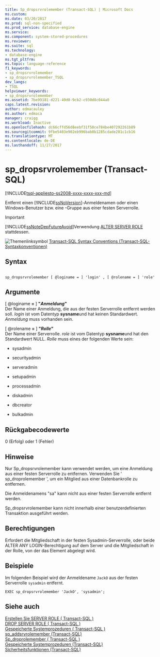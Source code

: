 ```yaml
---
title: Sp_dropsrvrolemember (Transact-SQL) | Microsoft Docs
ms.custom: 
ms.date: 03/20/2017
ms.prod: sql-non-specified
ms.prod_service: database-engine
ms.service: 
ms.component: system-stored-procedures
ms.reviewer: 
ms.suite: sql
ms.technology:
- database-engine
ms.tgt_pltfrm: 
ms.topic: language-reference
f1_keywords:
- sp_dropsrvrolemember
- sp_dropsrvrolemember_TSQL
dev_langs:
- TSQL
helpviewer_keywords:
- sp_dropsrvrolemember
ms.assetid: 7be99181-d221-49d0-9cb2-c930d8c044a0
caps.latest.revision: 
author: edmacauley
ms.author: edmaca
manager: craigg
ms.workload: Inactive
ms.openlocfilehash: dc66cffd56d8eebf31f50ce784be407292261b89
ms.sourcegitcommit: 9fbe5403e902eb996bab0b1285cdade281c1cb16
ms.translationtype: MT
ms.contentlocale: de-DE
ms.lasthandoff: 11/27/2017
---
```

# <a name="spdropsrvrolemember-transact-sql"></a>sp_dropsrvrolemember (Transact-SQL)
[!INCLUDE[tsql-appliesto-ss2008-xxxx-xxxx-xxx-md](../../includes/tsql-appliesto-ss2008-xxxx-xxxx-xxx-md.md)]

  Entfernt einen [!INCLUDE[ssNoVersion](../../includes/ssnoversion-md.md)]-Anmeldenamen oder einen Windows-Benutzer bzw. eine -Gruppe aus einer festen Serverrolle.  
  
> [!IMPORTANT]  
>  [!INCLUDE[ssNoteDepFutureAvoid](../../includes/ssnotedepfutureavoid-md.md)]Verwendung [ALTER SERVER ROLE](../../t-sql/statements/alter-server-role-transact-sql.md) stattdessen.  
  
 ![Themenlinksymbol](../../database-engine/configure-windows/media/topic-link.gif "Topic link icon") [Transact-SQL Syntax Conventions (Transact-SQL-Syntaxkonventionen)](../../t-sql/language-elements/transact-sql-syntax-conventions-transact-sql.md)  
  
## <a name="syntax"></a>Syntax  
  
```  
  
sp_dropsrvrolemember [ @loginame = ] 'login' , [ @rolename = ] 'role'  
```  
  
## <a name="arguments"></a>Argumente  
 [ @loginame  **=**  ] **"***Anmeldung***"**  
 Der Name einer Anmeldung, die aus der festen Serverrolle entfernt werden soll. *login* ist vom Datentyp **sysname**und hat keinen Standardwert. *Anmeldung* muss vorhanden sein.  
  
 [ @rolename  **=**  ] **"***Rolle***"**  
 Der Name einer Serverrolle. *role* ist vom Datentyp **sysname**und hat den Standardwert NULL. *Rolle* muss eines der folgenden Werte sein:  
  
-   sysadmin  
  
-   securityadmin  
  
-   serveradmin  
  
-   setupadmin  
  
-   processadmin  
  
-   diskadmin  
  
-   dbcreator  
  
-   bulkadmin 
  
## <a name="return-code-values"></a>Rückgabecodewerte  
 0 (Erfolg) oder 1 (Fehler)  
  
## <a name="remarks"></a>Hinweise  
 Nur Sp_dropsrvrolemember kann verwendet werden, um eine Anmeldung aus einer festen Serverrolle zu entfernen. Verwenden Sie ' sp_droprolemember ', um ein Mitglied aus einer Datenbankrolle zu entfernen.  
  
 Die Anmeldenamens "sa" kann nicht aus einer festen Serverrolle entfernt werden.  
  
 Sp_dropsrvrolemember kann nicht innerhalb einer benutzerdefinierten Transaktion ausgeführt werden.  
  
## <a name="permissions"></a>Berechtigungen  
 Erfordert die Mitgliedschaft in der festen Sysadmin-Serverrolle, oder beide ALTER ANY LOGIN-Berechtigung auf dem Server und die Mitgliedschaft in der Rolle, von der das Element abgelegt wird.  
  
## <a name="examples"></a>Beispiele  
 Im folgenden Beispiel wird der Anmeldename `JackO` aus der festen Serverrolle `sysadmin` entfernt.  
  
```  
EXEC sp_dropsrvrolemember 'JackO', 'sysadmin';  
```  
  
## <a name="see-also"></a>Siehe auch  
 [Erstellen Sie SERVER ROLE &#40; Transact-SQL &#41;](../../t-sql/statements/create-server-role-transact-sql.md)   
 [DROP SERVER ROLE &#40; Transact-SQL &#41;](../../t-sql/statements/drop-server-role-transact-sql.md)   
 [Gespeicherte Systemprozeduren &#40; Transact-SQL &#41;](../../relational-databases/system-stored-procedures/security-stored-procedures-transact-sql.md)   
 [sp_addsrvrolemember &#40;Transact-SQL&#41;](../../relational-databases/system-stored-procedures/sp-addsrvrolemember-transact-sql.md)   
 [Sp_droprolemember &#40; Transact-SQL &#41;](../../relational-databases/system-stored-procedures/sp-droprolemember-transact-sql.md)   
 [Gespeicherte Systemprozeduren &#40;Transact-SQL&#41;](../../relational-databases/system-stored-procedures/system-stored-procedures-transact-sql.md)   
 [Sicherheitsfunktionen &#40;Transact-SQL&#41;](../../t-sql/functions/security-functions-transact-sql.md)  
  
  
